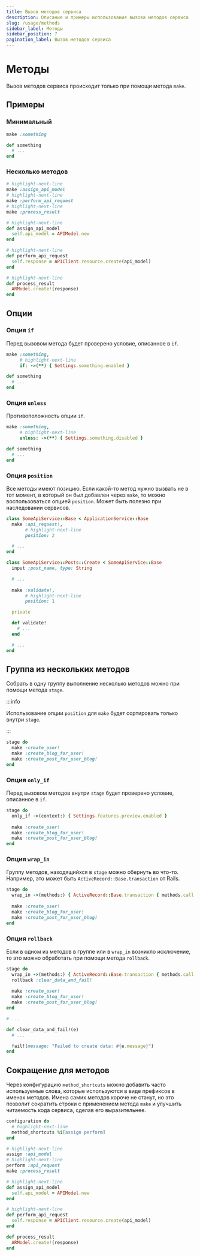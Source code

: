 ```yaml
---
title: Вызов методов сервиса
description: Описание и примеры использования вызова методов сервиса
slug: /usage/methods
sidebar_label: Методы
sidebar_position: 7
pagination_label: Вызов методов сервиса
---
```


# Методы

Вызов методов сервиса происходит только при помощи метода `make`.

## Примеры

### Минимальный

```ruby
make :something

def something
  # ...
end
```

### Несколько методов

```ruby
# highlight-next-line
make :assign_api_model
# highlight-next-line
make :perform_api_request
# highlight-next-line
make :process_result

# highlight-next-line
def assign_api_model
  self.api_model = APIModel.new
end

# highlight-next-line
def perform_api_request
  self.response = APIClient.resource.create(api_model)
end

# highlight-next-line
def process_result
  ARModel.create!(response)
end
```

## Опции

### Опция `if`

Перед вызовом метода будет проверено условие, описанное в `if`.

```ruby
make :something,
     # highlight-next-line
     if: ->(**) { Settings.something.enabled }

def something
  # ...
end
```

### Опция `unless`

Противоположность опции `if`.

```ruby
make :something,
     # highlight-next-line
     unless: ->(**) { Settings.something.disabled }

def something
  # ...
end
```

### Опция `position`

Все методы имеют позицию.
Если какой-то метод нужно вызвать не в тот момент, в который он был добавлен через `make`, то можно воспользоваться опцией `position`.
Может быть полезно при наследовании сервисов.

```ruby
class SomeApiService::Base < ApplicationService::Base
  make :api_request!,
       # highlight-next-line
       position: 2

  # ...
end

class SomeApiService::Posts::Create < SomeApiService::Base
  input :post_name, type: String

  # ...
  
  make :validate!,
       # highlight-next-line
       position: 1

  private

  def validate!
    # ...
  end

  # ...
end
```

## Группа из нескольких методов

Собрать в одну группу выполнение несколько методов можно при помощи метода `stage`.

:::info

Использование опции `position` для `make` будет сортировать только внутри `stage`.

:::

```ruby
stage do
  make :create_user!
  make :create_blog_for_user!
  make :create_post_for_user_blog!
end
```

### Опция `only_if`

Перед вызовом методов внутри `stage` будет проверено условие, описанное в `if`.

```ruby {2}
stage do
  only_if ->(context:) { Settings.features.preview.enabled }
  
  make :create_user!
  make :create_blog_for_user!
  make :create_post_for_user_blog!
end
```

### Опция `wrap_in`

Группу методов, находящийхся в `stage` можно обернуть во что-то.
Например, это может быть `ActiveRecord::Base.transaction` от Rails.

```ruby {2}
stage do
  wrap_in ->(methods:) { ActiveRecord::Base.transaction { methods.call } }
  
  make :create_user!
  make :create_blog_for_user!
  make :create_post_for_user_blog!
end
```

### Опция `rollback`

Если в одном из методов в группе или в `wrap_in` возникло исключение, то это можно обработать при помощи метода `rollback`.

```ruby {3,12}
stage do
  wrap_in ->(methods:) { ActiveRecord::Base.transaction { methods.call } }
  rollback :clear_data_and_fail!
  
  make :create_user!
  make :create_blog_for_user!
  make :create_post_for_user_blog!
end

# ...

def clear_data_and_fail!(e)
  # ...

  fail!(message: "Failed to create data: #{e.message}")
end
```

## Сокращение для методов

Через конфигурацию `method_shortcuts` можно добавить часто используемые слова, которые используются в виде префиксов в именах методов.
Имена самих методов короче не станут, но это позволит сократить строки с применением метода `make` и улучшить читаемость кода сервиса, сделав его выразительнее.

```ruby
configuration do
  # highlight-next-line
  method_shortcuts %i[assign perform]
end

# highlight-next-line
assign :api_model
# highlight-next-line
perform :api_request
make :process_result

# highlight-next-line
def assign_api_model
  self.api_model = APIModel.new
end

# highlight-next-line
def perform_api_request
  self.response = APIClient.resource.create(api_model)
end

def process_result
  ARModel.create!(response)
end
```
